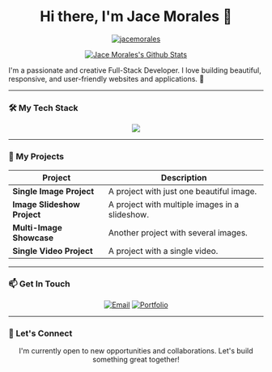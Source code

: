 <h1 align="center">Hi there, I'm Jace Morales 👋</h1>
<p align="center">
  <a href="https://github.com/ryo-ma/github-profile-trophy"><img src="https://github-profile-trophy.vercel.app/?username=jacemorales&theme=radical" alt="jacemorales" /></a>
</p>

<p align="center">
  <a href="https://github.com/anuraghazra/github-readme-stats"><img alt="Jace Morales's Github Stats" src="https://github-readme-stats.vercel.app/api?username=jacemorales&show_icons=true&count_private=true&theme=react&hide_border=true&bg_color=1D2A3A" /></a>
</p>

I'm a passionate and creative Full-Stack Developer. I love building beautiful, responsive, and user-friendly websites and applications. 🚀

---

### 🛠️ My Tech Stack

<p align="center">
  <a href="https://skillicons.dev">
    <img src="https://skillicons.dev/icons?i=html,css,js,python" />
  </a>
</p>

---

### 🚀 My Projects

| Project                   | Description                                          |
| ------------------------- | ---------------------------------------------------- |
| **Single Image Project**  | A project with just one beautiful image.             |
| **Image Slideshow Project**| A project with multiple images in a slideshow.       |
| **Multi-Image Showcase**  | Another project with several images.                 |
| **Single Video Project**  | A project with a single video.                       |


---

### 📫 Get In Touch

<p align="center">
  <a href="mailto:jacemorales54321@gmail.com"><img alt="Email" src="https://img.shields.io/badge/Email-D14836?style=for-the-badge&logo=gmail&logoColor=white"></a>
  <a href="https://github.com/jacemorales"><img alt="Portfolio" src="https://img.shields.io/badge/Portfolio-255E63?style=for-the-badge&logo=hyper&logoColor=white"></a>
</p>

---

### 🤝 Let's Connect

<p align="center">
  I'm currently open to new opportunities and collaborations. Let's build something great together!
</p>